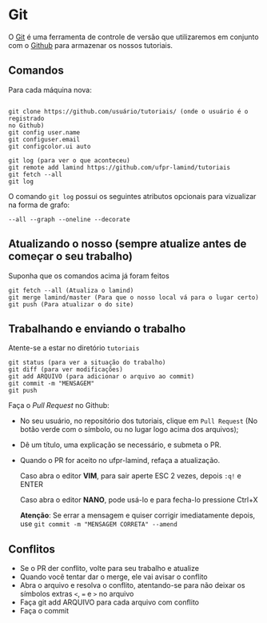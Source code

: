 # Git

O [Git](http://git-scm.com/) é uma ferramenta de controle de versão que
utilizaremos em conjunto com o [Github](http://github.com) para armazenar os
nossos tutoriais.

## Comandos

Para cada máquina nova:
```

git clone https://github.com/usuário/tutoriais/ (onde o usuário é o registrado
no Github)
git config user.name
git configuser.email
git configcolor.ui auto

git log (para ver o que aconteceu)
git remote add lamind https://github.com/ufpr-lamind/tutoriais
git fetch --all
git log
```

O comando `git log` possui os seguintes atributos opcionais para vizualizar na
forma de grafo:
````
--all --graph --oneline --decorate
````
## Atualizando o nosso (sempre atualize antes de começar o seu trabalho)

Suponha que os comandos acima já foram feitos
````
git fetch --all (Atualiza o lamind)
git merge lamind/master (Para que o nosso local vá para o lugar certo)
git push (Para atualizar o do site)
````
## Trabalhando e enviando o trabalho
Atente-se a estar no diretório `tutoriais`

```
git status (para ver a situação do trabalho)
git diff (para ver modificações)
git add ARQUIVO (para adicionar o arquivo ao commit)
git commit -m "MENSAGEM"
git push
```

Faça o *Pull Request* no Github:
  - No seu usuário, no repositório dos tutoriais, clique em `Pull Request`
      (No botão verde com o símbolo, ou no lugar logo acima dos arquivos);
  - Dê um título, uma explicação se necessário, e submeta o PR.
  - Quando o PR for aceito no ufpr-lamind, refaça a atualização.

    Caso abra o editor **VIM**, para sair aperte ESC 2 vezes, depois `:q!` e
    ENTER

    Caso abra o editor **NANO**, pode usá-lo e para fecha-lo pressione Ctrl+X

      **Atenção**: Se errar a mensagem e quiser corrigir imediatamente depois,
use `git commit -m "MENSAGEM CORRETA" --amend`

## Conflitos

  - Se o PR der conflito, volte para seu trabalho e atualize
  - Quando você tentar dar o merge, ele vai avisar o conflito
  - Abra o arquivo e resolva o conflito, atentando-se para não deixar os
    símbolos extras `<`, `=` e `>` no arquivo
  - Faça git add ARQUIVO para cada arquivo com conflito
  - Faça o commit
